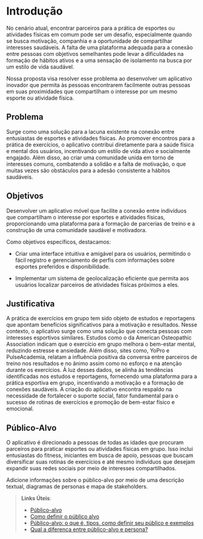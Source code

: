 # Introdução

No cenário atual, encontrar parceiros para a prática de esportes ou atividades físicas em comum pode ser um desafio, especialmente quando se busca motivação, companhia e a oportunidade de compartilhar interesses saudáveis. A falta de uma plataforma adequada para a conexão entre pessoas com objetivos semelhantes pode levar a dificuldades na formação de hábitos ativos e a uma sensação de isolamento na busca por um estilo de vida saudável.

Nossa proposta visa resolver esse problema ao desenvolver um aplicativo inovador que permita às pessoas encontrarem facilmente outras pessoas em suas proximidades que compartilham o interesse por um mesmo esporte ou atividade física.


## Problema
Surge como uma solução para a lacuna existente na conexão entre entusiastas de esportes e atividades físicas. Ao promover encontros para a prática de exercícios, o aplicativo contribui diretamente para a saúde física e mental dos usuários, incentivando um estilo de vida ativo e socialmente engajado. Além disso, ao criar uma comunidade unida em torno de interesses comuns, combatendo a solidão e a falta de motivação, o que muitas vezes são obstáculos para a adesão consistente a hábitos saudáveis.


## Objetivos

Desenvolver um aplicativo móvel que facilite a conexão entre indivíduos que compartilham o interesse por esportes e atividades físicas, proporcionando uma plataforma para a formação de parcerias de treino e a construção de uma comunidade saudável e motivadora.

Como objetivos específicos, destacamos:

- Criar uma interface intuitiva e amigável para os usuários, permitindo o fácil registro e gerenciamento de perfis com informações sobre esportes preferidos e disponibilidade.

- Implementar um sistema de geolocalização eficiente que permita aos usuários localizar parceiros de atividades físicas próximos a eles.

## Justificativa

A prática de exercícios em grupo tem sido objeto de estudos e reportagens que apontam benefícios significativos para a motivação e resultados. Nesse contexto, o aplicativo surge como uma solução que conecta pessoas com interesses esportivos similares.
Estudos como o da American Osteopathic Association indicam que o exercício em grupo melhora o bem-estar mental, reduzindo estresse e ansiedade. Além disso, sites como, YoPro e PulseAcademia, relatam a influência positiva da conversa entre parceiros de treino nos resultados e no ânimo assim como no esforço e na atenção durante os exercícios.
À luz desses dados, se alinha às tendências identificadas nos estudos e reportagens, fornecendo uma plataforma para a prática esportiva em grupo, incentivando a motivação e a formação de conexões saudáveis. A criação do aplicativo encontra respaldo na necessidade de fortalecer o suporte social, fator fundamental para o sucesso de rotinas de exercícios e promoção de bem-estar físico e emocional.


## Público-Alvo

O aplicativo é direcionado a pessoas de todas as idades que procuram parceiros para praticar esportes ou atividades físicas em grupo. Isso inclui entusiastas do fitness, iniciantes em busca de apoio, pessoas que buscam diversificar suas rotinas de exercícios e até mesmo indivíduos que desejam expandir suas redes sociais por meio de interesses compartilhados.


Adicione informações sobre o público-alvo por meio de uma descrição textual, diagramas de personas e mapa de stakeholders.

> **Links Úteis**:
> - [Público-alvo](https://blog.hotmart.com/pt-br/publico-alvo/)
> - [Como definir o público alvo](https://exame.com/pme/5-dicas-essenciais-para-definir-o-publico-alvo-do-seu-negocio/)
> - [Público-alvo: o que é, tipos, como definir seu público e exemplos](https://klickpages.com.br/blog/publico-alvo-o-que-e/)
> - [Qual a diferença entre público-alvo e persona?](https://rockcontent.com/blog/diferenca-publico-alvo-e-persona/)
